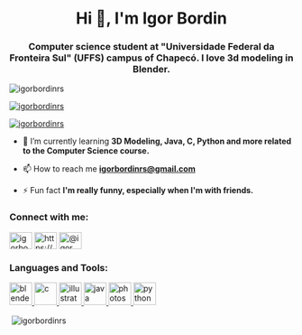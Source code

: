 <h1 align="center">Hi 👋, I'm Igor Bordin</h1>
<h3 align="center">Computer science student at "Universidade Federal da Fronteira Sul" (UFFS) campus of Chapecó. I love 3d modeling in Blender.</h3>

<p align="left"> <img src="https://komarev.com/ghpvc/?username=igorbordinrs&label=Profile%20views&color=0e75b6&style=flat" alt="igorbordinrs" /> </p>

<p align="left"> <a href="https://github.com/ryo-ma/github-profile-trophy"><img src="https://github-profile-trophy.vercel.app/?username=igorbordinrs" alt="igorbordinrs" /></a> </p>

<p align="left"> <a href="https://twitter.com/igorbordinrs" target="blank"><img src="https://img.shields.io/twitter/follow/igorbordinrs?logo=twitter&style=for-the-badge" alt="igorbordinrs" /></a> </p>

- 🌱 I’m currently learning **3D Modeling, Java, C, Python and more related to the Computer Science course.**

- 📫 How to reach me **igorbordinrs@gmail.com**

- ⚡ Fun fact **I'm really funny, especially when I'm with friends.**

<h3 align="left">Connect with me:</h3>
<p align="left">
<a href="https://twitter.com/igorbordinrs" target="blank"><img align="center" src="https://cdn.jsdelivr.net/npm/simple-icons@3.0.1/icons/twitter.svg" alt="igorbordinrs" height="30" width="40" /></a>
<a href="https://fb.com/https://www.facebook.com/igor.bordin.92/" target="blank"><img align="center" src="https://cdn.jsdelivr.net/npm/simple-icons@3.0.1/icons/facebook.svg" alt="https://www.facebook.com/igor.bordin.92/" height="30" width="40" /></a>
<a href="https://instagram.com/@igor_asb" target="blank"><img align="center" src="https://cdn.jsdelivr.net/npm/simple-icons@3.0.1/icons/instagram.svg" alt="@igor_asb" height="30" width="40" /></a>
</p>

<h3 align="left">Languages and Tools:</h3>
<p align="left"> <a href="https://www.blender.org/" target="_blank"> <img src="https://download.blender.org/branding/community/blender_community_badge_white.svg" alt="blender" width="40" height="40"/> </a> <a href="https://www.cprogramming.com/" target="_blank"> <img src="https://devicons.github.io/devicon/devicon.git/icons/c/c-original.svg" alt="c" width="40" height="40"/> </a> <a href="https://www.adobe.com/in/products/illustrator.html" target="_blank"> <img src="https://www.vectorlogo.zone/logos/adobe_illustrator/adobe_illustrator-icon.svg" alt="illustrator" width="40" height="40"/> </a> <a href="https://www.java.com" target="_blank"> <img src="https://devicons.github.io/devicon/devicon.git/icons/java/java-original-wordmark.svg" alt="java" width="40" height="40"/> </a> <a href="https://www.photoshop.com/en" target="_blank"> <img src="https://devicons.github.io/devicon/devicon.git/icons/photoshop/photoshop-plain.svg" alt="photoshop" width="40" height="40"/> </a> <a href="https://www.python.org" target="_blank"> <img src="https://devicons.github.io/devicon/devicon.git/icons/python/python-original.svg" alt="python" width="40" height="40"/> </a> </p>

<p>&nbsp;<img align="center" src="https://github-readme-stats.vercel.app/api?username=igorbordinrs&show_icons=true&locale=en" alt="igorbordinrs" /></p>

